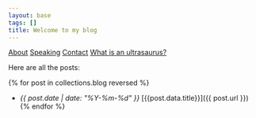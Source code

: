 ```yaml
---
layout: base
tags: []
title: Welcome to my blog
---
```


[About](/about) [Speaking](/speaking) [Contact](/contact) [What is an ultrasaurus?](/ultrasaurus)

Here are all the posts:

{% for post in collections.blog reversed %}
* *{{ post.date | date: "%Y-%m-%d" }}* [{{post.data.title}}]({{ post.url }})
{% endfor %}
